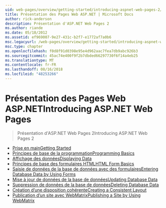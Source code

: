 ```yaml
---
uid: web-pages/overview/getting-started/introducing-aspnet-web-pages-2/index
title: Présentation des Pages Web ASP.NET | Microsoft Docs
author: rick-anderson
description: Présentation d'ASP.NET Web Pages 2
ms.author: riande
ms.date: 05/18/2012
ms.assetid: ef969007-9e27-431c-b2f7-e1772af7a0b6
msc.legacyurl: /web-pages/overview/getting-started/introducing-aspnet-web-pages-2
msc.type: chapter
ms.openlocfilehash: f0d8f91d0398e95e4d962aac7fea7db9abc926b3
ms.sourcegitcommit: 45ac74e400f9f2b7dbded66297730f6f14a4eb25
ms.translationtype: MT
ms.contentlocale: fr-FR
ms.lasthandoff: 08/16/2018
ms.locfileid: "48253266"
---
```

<a name="introducing-aspnet-web-pages"></a><span data-ttu-id="cfb3a-103">Présentation des Pages Web ASP.NET</span><span class="sxs-lookup"><span data-stu-id="cfb3a-103">Introducing ASP.NET Web Pages</span></span>
====================
> <span data-ttu-id="cfb3a-104">Présentation d'ASP.NET Web Pages 2</span><span class="sxs-lookup"><span data-stu-id="cfb3a-104">Introducing ASP.NET Web Pages 2</span></span>


- [<span data-ttu-id="cfb3a-105">Prise en main</span><span class="sxs-lookup"><span data-stu-id="cfb3a-105">Getting Started</span></span>](getting-started.md)
- [<span data-ttu-id="cfb3a-106">Principes de base de la programmation</span><span class="sxs-lookup"><span data-stu-id="cfb3a-106">Programming Basics</span></span>](intro-to-web-pages-programming.md)
- [<span data-ttu-id="cfb3a-107">Affichage des données</span><span class="sxs-lookup"><span data-stu-id="cfb3a-107">Displaying Data</span></span>](displaying-data.md)
- [<span data-ttu-id="cfb3a-108">Principes de base des formulaires HTML</span><span class="sxs-lookup"><span data-stu-id="cfb3a-108">HTML Form Basics</span></span>](form-basics.md)
- [<span data-ttu-id="cfb3a-109">Saisie de données de la base de données avec des formulaires</span><span class="sxs-lookup"><span data-stu-id="cfb3a-109">Entering Database Data by Using Forms</span></span>](entering-data.md)
- [<span data-ttu-id="cfb3a-110">Mise à jour de données de la base de données</span><span class="sxs-lookup"><span data-stu-id="cfb3a-110">Updating Database Data</span></span>](updating-data.md)
- [<span data-ttu-id="cfb3a-111">Suppression de données de la base de données</span><span class="sxs-lookup"><span data-stu-id="cfb3a-111">Deleting Database Data</span></span>](deleting-data.md)
- [<span data-ttu-id="cfb3a-112">Création d’une disposition cohérente</span><span class="sxs-lookup"><span data-stu-id="cfb3a-112">Creating a Consistent Layout</span></span>](layouts.md)
- [<span data-ttu-id="cfb3a-113">Publication d’un site avec WebMatrix</span><span class="sxs-lookup"><span data-stu-id="cfb3a-113">Publishing a Site by Using WebMatrix</span></span>](publishing.md)
